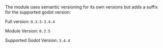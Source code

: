 The module uses semantic versioning for its own versions but adds a suffix for the supported godot version:

Full version: `0.3.5-3.4.4`

Module Version: `0.3.5`

Supported Godot Version: `3.4.4`
